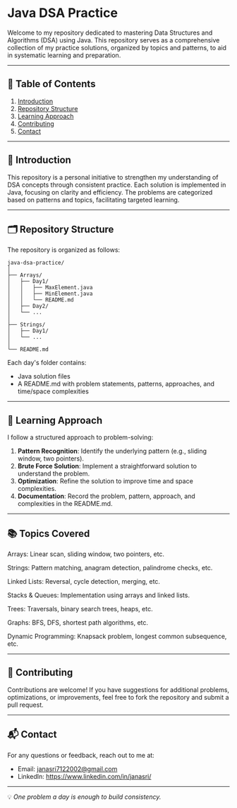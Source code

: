 # Java DSA Practice

Welcome to my repository dedicated to mastering Data Structures and Algorithms (DSA) using Java. This repository serves as a comprehensive collection of my practice solutions, organized by topics and patterns, to aid in systematic learning and preparation.

---

## 📘 Table of Contents

1. [Introduction](#-introduction)
2. [Repository Structure](#-repository-structure)
3. [Learning Approach](#-learning-approach)
4. [Contributing](#-contributing)
5. [Contact](#-contact)

---

## 📌 Introduction

This repository is a personal initiative to strengthen my understanding of DSA concepts through consistent practice. Each solution is implemented in Java, focusing on clarity and efficiency. The problems are categorized based on patterns and topics, facilitating targeted learning.

---

## 🗂️ Repository Structure

The repository is organized as follows:

```
java-dsa-practice/
│
├── Arrays/
│   ├── Day1/
│   │   ├── MaxElement.java
│   │   ├── MinElement.java
│   │   └── README.md
│   ├── Day2/
│   └── ...
│
├── Strings/
│   ├── Day1/
│   └── ...
│
└── README.md
```

Each day's folder contains:

* Java solution files
* A README.md with problem statements, patterns, approaches, and time/space complexities

---

## 🧠 Learning Approach

I follow a structured approach to problem-solving:

1. **Pattern Recognition**: Identify the underlying pattern (e.g., sliding window, two pointers).
2. **Brute Force Solution**: Implement a straightforward solution to understand the problem.
3. **Optimization**: Refine the solution to improve time and space complexities.
4. **Documentation**: Record the problem, pattern, approach, and complexities in the README.md.

---

## 📚 Topics Covered

Arrays: Linear scan, sliding window, two pointers, etc.

Strings: Pattern matching, anagram detection, palindrome checks, etc.

Linked Lists: Reversal, cycle detection, merging, etc.

Stacks & Queues: Implementation using arrays and linked lists.

Trees: Traversals, binary search trees, heaps, etc.

Graphs: BFS, DFS, shortest path algorithms, etc.

Dynamic Programming: Knapsack problem, longest common subsequence, etc.

---

## 🤝 Contributing

Contributions are welcome! If you have suggestions for additional problems, optimizations, or improvements, feel free to fork the repository and submit a pull request.

---

## 📬 Contact

For any questions or feedback, reach out to me at:

* Email: janasri7122002@gmail.com
* LinkedIn: https://www.linkedin.com/in/janasri/

---

💡 *One problem a day is enough to build consistency.*  
